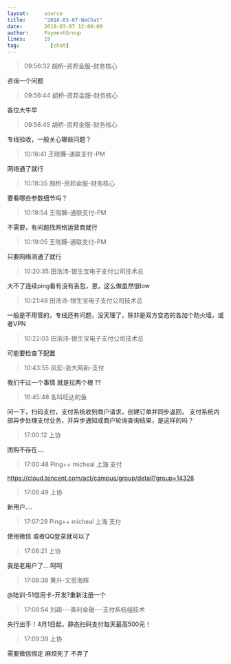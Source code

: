 ```yaml
---
layout:     source 
title:      "2018-03-07-WeChat"
date:       2018-03-07 12:00:00
author:     PaymentGroup
lines:      19 
tag:		  [chat]
---
```

> 09:56:32  胡桥-资邦金服-财务核心  
   
咨询一个问题  
   
> 09:56:44  胡桥-资邦金服-财务核心  
   
各位大牛早  
   
> 09:56:45  胡桥-资邦金服-财务核心  
   
专线验收，一般关心哪些问题？  
   
> 10:16:41  王晓韡-通联支付-PM  
   
网络通了就行  
   
> 10:18:35  胡桥-资邦金服-财务核心  
   
要看哪些参数细节吗？  
   
> 10:18:54  王晓韡-通联支付-PM  
   
不需要，有问题找网络运营商就行  
   
> 10:19:05  王晓韡-通联支付-PM  
   
只要网络测通了就行  
   
> 10:20:35  田浩沛-银生宝电子支付公司技术总  
   
大不了连续ping看有没有丢包，恩，这么做虽然很low  
   
> 10:21:48  田浩沛-银生宝电子支付公司技术总  
   
一般是不用管的，专线还有问题，没天理了，除非是双方变态的各加个防火墙，或者VPN  
   
> 10:22:03  田浩沛-银生宝电子支付公司技术总  
   
可能要检查下配置  
   
> 10:43:55  凤宏-浙大网新-支付  
   
我们干过一个事情 就是拉两个根 ??  
   
> 16:45:48  名叫旺达的鱼  
   
问一下，扫码支付，支付系统收到商户请求，创建订单并同步返回， 支付系统内部异步处理支付业务，并异步通知或商户轮询查询结果，是这样的吗？  
   
> 17:00:12  上协  
   
团购不存在....  
   
> 17:00:48  Ping++ micheal 上海 支付   
   
https://cloud.tencent.com/act/campus/group/detail?group=14328  
   
> 17:06:49  上协  
   
新用户....  
   
> 17:07:29  Ping++ micheal 上海 支付   
   
使用微信 或者QQ登录就可以了  
   
> 17:08:21  上协  
   
我是老用户了....呵呵  
   
> 17:08:38  黄升-文思海辉   
   
@陆训-51信用卡-开发?重新注册一个  
   
> 17:08:54  刘超---美利金融---支付系统组技术  
   
央行出手！4月1日起，静态扫码支付每天最高500元！  
   
> 17:09:39  上协  
   
需要微信绑定 麻烦死了 不弄了  
   
